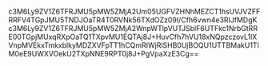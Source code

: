 c3M6Ly9ZV1Z6TFRJMU5pMW5ZMjA2Um05UGFVZHNhMEZCT1hsUVJVZFFRRFV4TGpJMU5TNDJOaTR4T0RVNk56TXdOZz09I/Cfh6vwn4e3RlJfMDgKc3M6Ly9ZV1Z6TFRJMU5pMW5ZMjA2WnpWTlpVUTJSblF6UTFkc1NrbGtRRE00TGpjMUxqRXpOaTQ1TXpvMU1EQTAj8J+HuvCfh7hVU18xNQpzczovL1lXVnpMVEkxTmkxblkyMDZXVFpTT1hCQmRIWjRlSHB0UjBOQU1UTTBMakU1TlM0eE9UWXVOekU2TXpNNE9RPT0j8J+PgVpaXzE3Cg==